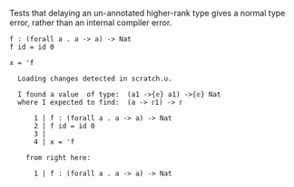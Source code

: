 Tests that delaying an un-annotated higher-rank type gives a normal
type error, rather than an internal compiler error.

``` unison :error
f : (forall a . a -> a) -> Nat
f id = id 0

x = 'f
```

``` ucm
  Loading changes detected in scratch.u.

  I found a value  of type:  (a1 ->{𝕖} a1) ->{𝕖} Nat
  where I expected to find:  (a -> 𝕣1) -> 𝕣
  
      1 | f : (forall a . a -> a) -> Nat
      2 | f id = id 0
      3 | 
      4 | x = 'f
  
    from right here:
  
      1 | f : (forall a . a -> a) -> Nat
  

```

